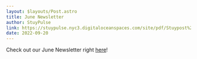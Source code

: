 ```yaml
---
layout: $layouts/Post.astro
title: June Newsletter
author: StuyPulse
link: https://stuypulse.nyc3.digitaloceanspaces.com/site/pdf/Stuypost%20June%202022.pdf
date: 2022-09-20
---
```


Check out our June Newsletter right [here](https://stuypulse.nyc3.digitaloceanspaces.com/site/pdf/Stuypost%20June%202022.pdf)!
